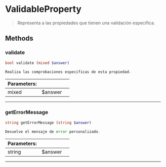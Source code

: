 
                                                                                                                                            
    
# ValidableProperty


> Representa a las propiedades que tienen una validación específica.
>
> 








## Methods

### validate
``` php
bool validate (mixed $answer)

Realiza las comprobaciones especificas de esta propiedad.

```

|Parameters: | | |
| --- | --- | --- |
|mixed |$answer |  |

---


### getErrorMessage
``` php
string getErrorMessage (string $answer)

Devuelve el mensaje de error personalizado.

```

|Parameters: | | |
| --- | --- | --- |
|string |$answer |  |

---


                                                                                                                                                                                                                                                                                                                                                                                                            
    
                                                                                                                                                                                                                                                                             
                